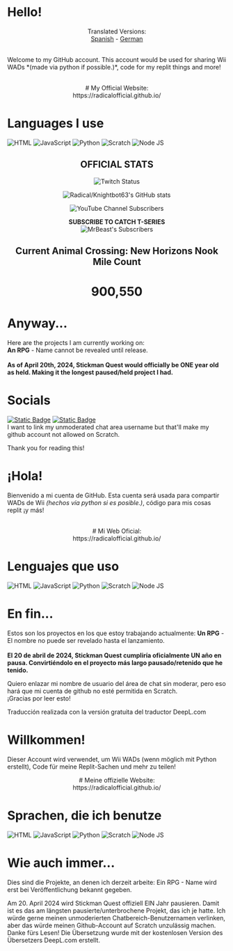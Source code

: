 # Hello!
<p align="center">Translated Versions:<br><a href="#Hola">Spanish</a> - <a href="#Willkommen">German</a></p><br>
Welcome to my GitHub account. This account would be used for sharing Wii WADs *(made via python if possible.)*, code for my replit things and more!
<br><br>
<p align="center"># My Official Website:<br>
https://radicalofficial.github.io/</p>

# Languages I use
![HTML](https://img.shields.io/badge/-HTML-000000?logo=html5&logoColor=orange&style=for-the-badge)
![JavaScript](https://img.shields.io/badge/-JAVASCRIPT-000000?logo=javascript&logoColor=yellow&style=for-the-badge)
![Python](https://img.shields.io/badge/-PYTHON-000000?logo=python&style=for-the-badge)
![Scratch](https://img.shields.io/badge/-SCRATCH-000000?logo=scratch&logoColor=yellow&style=for-the-badge)
![Node JS](https://img.shields.io/badge/-A_BIT_OF_NODE.JS-000000?logo=node.js&style=for-the-badge)
<h2 align='center'>OFFICIAL STATS</h2>
<div align="center">

![Twitch Status](https://img.shields.io/twitch/status/caseoh_?style=for-the-badge&logo=twitch&label=CASEOH_%20TWITCH%20STATUS)

  
  ![Radical/Knightbot63's GitHub stats](https://github-readme-stats.vercel.app/api?username=radicalofficial&show_icons=true&theme=radical)<br>
  
  ![YouTube Channel Subscribers](https://img.shields.io/youtube/channel/subscribers/UCq-Fj5jknLsUf-MWSy4_brA?style=for-the-badge&logo=youtube&label=T-Series%20Subscriber%20Count&labelColor=%235B209A&color=blue&link=https%3A%2F%2Fyoutube.com%2F%40tseries)


  **SUBSCRIBE TO CATCH T-SERIES**<br>
  ![MrBeast's Subscribers](https://img.shields.io/youtube/channel/subscribers/UCX6OQ3DkcsbYNE6H8uQQuVA?style=for-the-badge&logo=youtube&label=MrBeast%20Subscriber%20Count)

  <h2>Current Animal Crossing: New Horizons Nook Mile Count</h2>
  <h1> 900,550</h1>
</div>

# Anyway...
Here are the projects I am currently working on:<br>
**An RPG** - Name cannot be revealed until release.
<br><br>**As of April 20th, 2024, Stickman Quest would officially be ONE year old as held. Making it the longest paused/held project I had.**
# Socials
[![Static Badge](https://img.shields.io/badge/scratch-follow_now!-orange?style=for-the-badge&logo=scratch&logoColor=yellow&demonofazarath=666)](https://scratch.mit.edu/users/Knightbot63)
[![Static Badge](https://img.shields.io/badge/replit-dont_follow_lol!-azarath?style=for-the-badge&logo=replit)](https://repl.it/@Knightbot63)<br>
I want to link my unmoderated chat area username but that'll make my github account not allowed on Scratch.

Thank you for reading this!

# ¡Hola!
Bienvenido a mi cuenta de GitHub. Esta cuenta será usada para compartir WADs de Wii *(hechos vía python si es posible.)*, código para mis cosas replit ¡y más!<br><br>

<p align="center"># Mi Web Oficial:<br>
https://radicalofficial.github.io/</p>

# Lenguajes que uso
![HTML](https://img.shields.io/badge/-HTML-000000?logo=html5&logoColor=orange&style=for-the-badge)
![JavaScript](https://img.shields.io/badge/-JAVASCRIPT-000000?logo=javascript&logoColor=yellow&style=for-the-badge)
![Python](https://img.shields.io/badge/-PYTHON-000000?logo=python&style=for-the-badge)
![Scratch](https://img.shields.io/badge/-SCRATCH-000000?logo=scratch&logoColor=yellow&style=for-the-badge)
![Node JS](https://img.shields.io/badge/-A_BIT_OF_NODE.JS-000000?logo=node.js&style=for-the-badge)

# En fin...
Estos son los proyectos en los que estoy trabajando actualmente:
**Un RPG** - El nombre no puede ser revelado hasta el lanzamiento.
<br><br>
**El 20 de abril de 2024, Stickman Quest cumpliría oficialmente UN año en pausa. Convirtiéndolo en el proyecto más largo pausado/retenido que he tenido.**

Quiero enlazar mi nombre de usuario del área de chat sin moderar, pero eso hará que mi cuenta de github no esté permitida en Scratch.<br>
¡Gracias por leer esto!

Traducción realizada con la versión gratuita del traductor DeepL.com

# Willkommen!
Dieser Account wird verwendet, um Wii WADs (wenn möglich mit Python erstellt), Code für meine Replit-Sachen und mehr zu teilen!

<p align="center"># Meine offizielle Website:<br>
https://radicalofficial.github.io/</p>

# Sprachen, die ich benutze
![HTML](https://img.shields.io/badge/-HTML-000000?logo=html5&logoColor=orange&style=for-the-badge)
![JavaScript](https://img.shields.io/badge/-JAVASCRIPT-000000?logo=javascript&logoColor=yellow&style=for-the-badge)
![Python](https://img.shields.io/badge/-PYTHON-000000?logo=python&style=for-the-badge)
![Scratch](https://img.shields.io/badge/-SCRATCH-000000?logo=scratch&logoColor=yellow&style=for-the-badge)
![Node JS](https://img.shields.io/badge/-A_BIT_OF_NODE.JS-000000?logo=node.js&style=for-the-badge)
  
# Wie auch immer...
Dies sind die Projekte, an denen ich derzeit arbeite: Ein RPG - Name wird erst bei Veröffentlichung bekannt gegeben.

Am 20. April 2024 wird Stickman Quest offiziell EIN Jahr pausieren. Damit ist es das am längsten pausierte/unterbrochene Projekt, das ich je hatte.
Ich würde gerne meinen unmoderierten Chatbereich-Benutzernamen verlinken, aber das würde meinen Github-Account auf Scratch unzulässig machen.
Danke fürs Lesen!
Die Übersetzung wurde mit der kostenlosen Version des Übersetzers DeepL.com erstellt.
